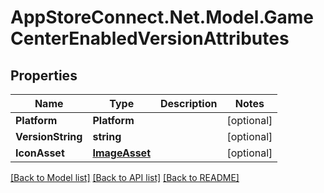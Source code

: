 # AppStoreConnect.Net.Model.GameCenterEnabledVersionAttributes

## Properties

Name | Type | Description | Notes
------------ | ------------- | ------------- | -------------
**Platform** | **Platform** |  | [optional] 
**VersionString** | **string** |  | [optional] 
**IconAsset** | [**ImageAsset**](ImageAsset.md) |  | [optional] 

[[Back to Model list]](../README.md#documentation-for-models) [[Back to API list]](../README.md#documentation-for-api-endpoints) [[Back to README]](../README.md)

